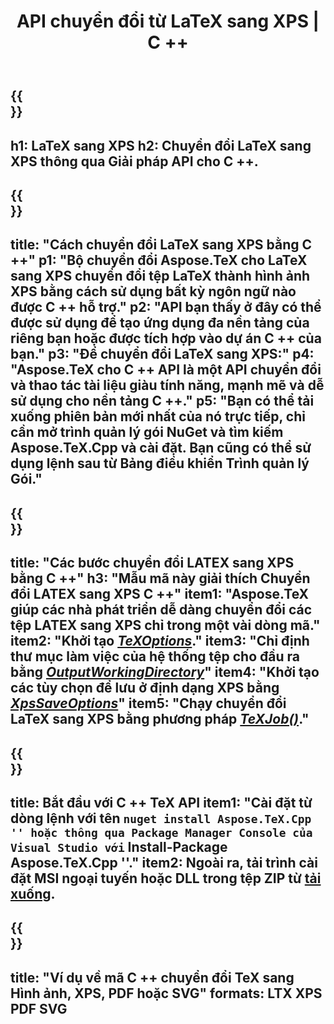 ﻿---
translation: true
template: /_templates/_conversion-child-cpp.md
title: API chuyển đổi từ LaTeX sang XPS | C ++
description: Chức năng chuyển đổi LaTeX sang XPS. Tích hợp thư viện C ++ tại chỗ này vào dự án của bạn hoặc sử dụng các ứng dụng đa nền tảng để chuyển đổi LaTeX sang XPS.
keywords: latex sang xps api cpp, latex2xps tích hợp c ++
url: /cpp/conversion/latex-to-xps/
family: tex
platformtag: cpp
feature: conversion
informat: LATEX
outformat: XPS
otherformats: BMP PNG JPEG TIFF SVG PDF
---

{{<section banner>}}
---
h1: LaTeX sang XPS
h2: Chuyển đổi LaTeX sang XPS thông qua Giải pháp API cho C ++.
---

{{<section overview>}}
---
title: "Cách chuyển đổi LaTeX sang XPS bằng C ++"
p1: "Bộ chuyển đổi Aspose.TeX cho LaTeX sang XPS chuyển đổi tệp LaTeX thành hình ảnh XPS bằng cách sử dụng bất kỳ ngôn ngữ nào được C ++ hỗ trợ."
p2: "API bạn thấy ở đây có thể được sử dụng để tạo ứng dụng đa nền tảng của riêng bạn hoặc được tích hợp vào dự án C ++ của bạn."
p3: "Để chuyển đổi LaTeX sang XPS:"
p4: "Aspose.TeX cho C ++ API là một API chuyển đổi và thao tác tài liệu giàu tính năng, mạnh mẽ và dễ sử dụng cho nền tảng C ++."
p5: "Bạn có thể tải xuống phiên bản mới nhất của nó trực tiếp, chỉ cần mở trình quản lý gói NuGet và tìm kiếm Aspose.TeX.Cpp và cài đặt. Bạn cũng có thể sử dụng lệnh sau từ Bảng điều khiển Trình quản lý Gói."
---

{{<section feature1>}}
---
title: "Các bước chuyển đổi LATEX sang XPS bằng C ++"
h3: "Mẫu mã này giải thích Chuyển đổi LATEX sang XPS C ++"
item1: "Aspose.TeX giúp các nhà phát triển dễ dàng chuyển đổi các tệp LATEX sang XPS chỉ trong một vài dòng mã."
item2: "Khởi tạo [*TeXOptions*](https://reference.aspose.com/tex/cpp/class/aspose.te_x.te_x_options)."
item3: "Chỉ định thư mục làm việc của hệ thống tệp cho đầu ra bằng [*OutputWorkingDirectory*](https://reference.aspose.com/tex/cpp/class/aspose.te_x.te_x_options#aa4f4ea6dab7db5ba1b40800495f16f63)"
item4: "Khởi tạo các tùy chọn để lưu ở định dạng XPS bằng [*XpsSaveOptions*](https://reference.aspose.com/tex/cpp/class/aspose.te_x.presentation.image.xps_save_options)"
item5: "Chạy chuyển đổi LaTeX sang XPS bằng phương pháp [*TeXJob()*](https://reference.aspose.com/tex/cpp/class/aspose.te_x.te_x_job)."
---

{{<section feature2>}}
---
title: Bắt đầu với C ++ TeX API
item1: "Cài đặt từ dòng lệnh với tên `` nuget install Aspose.TeX.Cpp '' hoặc thông qua Package Manager Console của Visual Studio với `` Install-Package Aspose.TeX.Cpp ''."
item2: Ngoài ra, tải trình cài đặt MSI ngoại tuyến hoặc DLL trong tệp ZIP từ [tải xuống](https://downloads.aspose.com/tex/cpp).
---

{{<section widget>}}
---
title: "Ví dụ về mã C ++ chuyển đổi TeX sang Hình ảnh, XPS, PDF hoặc SVG"
formats: LTX XPS PDF SVG
---